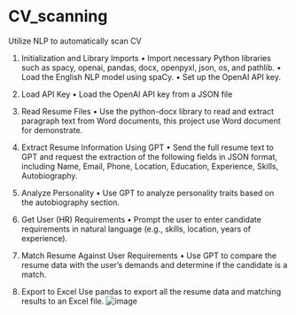 # CV_scanning
Utilize NLP to automatically scan CV
1.	Initialization and Library Imports
•	Import necessary Python libraries such as spacy, openai, pandas, docx, openpyxl, json, os, and pathlib.
•	Load the English NLP model using spaCy.
•	Set up the OpenAI API key.

2.	Load API Key
•	Load the OpenAI API key from a JSON file

3.	Read Resume Files
•	Use the python-docx library to read and extract paragraph text from Word documents, this project use Word document for demonstrate.

4.	Extract Resume Information Using GPT
•	Send the full resume text to GPT and request the extraction of the following fields in JSON format, including Name, Email, Phone, Location, Education, Experience, Skills, Autobiography.

5.	Analyze Personality
•	Use GPT to analyze personality traits based on the autobiography section.

6.	Get User (HR) Requirements
•	Prompt the user to enter candidate requirements in natural language (e.g., skills, location, years of experience).

7.	Match Resume Against User Requirements
•	Use GPT to compare the resume data with the user’s demands and determine if the candidate is a match.

8.	Export to Excel
Use pandas to export all the resume data and matching results to an Excel file.
![image](https://github.com/user-attachments/assets/10a18253-ac70-4abc-8260-0c3cf0faa9c9)
